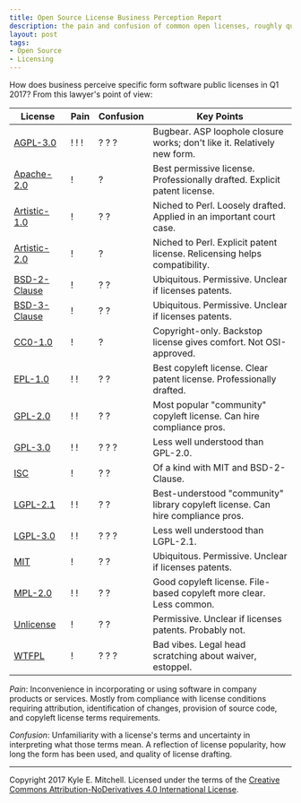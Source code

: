 ```yaml
---
title: Open Source License Business Perception Report
description: the pain and confusion of common open licenses, roughly quantified
layout: post
tags:
- Open Source
- Licensing
---
```


How does business perceive specific form software public licenses in Q1 2017?  From this lawyer's point of view:

<!--jump-->

License        | Pain   | Confusion | Key Points
---------------|--------|-----------|--------------------------------------------------------------------------------
[AGPL-3.0]     | ! ! !  | ? ? ?     | Bugbear.  ASP loophole closure works; don't like it.  Relatively new form.
[Apache-2.0]   | !      | ?         | Best permissive license.  Professionally drafted.  Explicit patent license.
[Artistic-1.0] | !      | ? ?       | Niched to Perl.  Loosely drafted.  Applied in an important court case.
[Artistic-2.0] | !      | ?         | Niched to Perl.  Explicit patent license.  Relicensing helps compatibility.
[BSD-2-Clause] | !      | ? ?       | Ubiquitous.  Permissive.  Unclear if licenses patents.
[BSD-3-Clause] | !      | ? ?       | Ubiquitous.  Permissive.  Unclear if licenses patents.
[CC0-1.0]      | !      | ?         | Copyright-only.  Backstop license gives comfort.  Not OSI-approved.
[EPL-1.0]      | ! !    | ? ?       | Best copyleft license.  Clear patent license.  Professionally drafted.
[GPL-2.0]      | ! !    | ? ?       | Most popular "community" copyleft license.  Can hire compliance pros.
[GPL-3.0]      | ! !    | ? ? ?     | Less well understood than GPL-2.0.
[ISC]          | !      | ? ?       | Of a kind with MIT and BSD-2-Clause.
[LGPL-2.1]     | ! !    | ? ?       | Best-understood "community" library copyleft license. Can hire compliance pros.
[LGPL-3.0]     | ! !    | ? ? ?     | Less well understood than LGPL-2.1.
[MIT]          | !      | ? ?       | Ubiquitous.  Permissive.  Unclear if licenses patents.
[MPL-2.0]      | ! !    | ? ?       | Good copyleft license.  File-based copyleft more clear.  Less common.
[Unlicense]    | !      | ? ?       | Permissive.  Unclear if licenses patents.  Probably not.
[WTFPL]        | !      | ? ? ?     | Bad vibes.  Legal head scratching about waiver, estoppel.

[AGPL-3.0]: https://spdx.org/licenses/AGPL-3.0
[Apache-2.0]: https://spdx.org/licenses/Apache-2.0
[Artistic-1.0]: https://spdx.org/licenses/Artistic-1.0
[Artistic-2.0]: https://spdx.org/licenses/Artistic-2.0
[BSD-2-Clause]: https://spdx.org/licenses/BSD-2-Clause
[BSD-3-Clause]: https://spdx.org/licenses/BSD-3-Clause
[CC0-1.0]: https://spdx.org/licenses/CC0-1.0
[EPL-1.0]: https://spdx.org/licenses/EPL-1.0
[GPL-2.0]: https://spdx.org/licenses/GPL-2.0
[GPL-3.0]: https://spdx.org/licenses/GPL-3.0
[ISC]: https://spdx.org/licenses/ISC
[LGPL-2.1]: https://spdx.org/licenses/LGPL-2.1
[LGPL-3.0]: https://spdx.org/licenses/LGPL-3.0
[MIT]: https://spdx.org/licenses/MIT
[MPL-2.0]: https://spdx.org/licenses/MPL-2.0
[Unlicense]: https://spdx.org/licenses/Unlicense
[WTFPL]: https://spdx.org/licenses/WTFPL

_Pain_: Inconvenience in incorporating or using software in company products or services.  Mostly from compliance with license conditions requiring attribution, identification of changes, provision of source code, and copyleft license terms requirements.

_Confusion_: Unfamiliarity with a license's terms and uncertainty in interpreting what those terms mean.  A reflection of license popularity, how long the form has been used, and quality of license drafting.

---

Copyright 2017 Kyle E. Mitchell.  Licensed under the terms of the [Creative Commons Attribution-NoDerivatives 4.0 International License](https://creativecommons.org/licenses/by-nd/4.0/legalcode).
